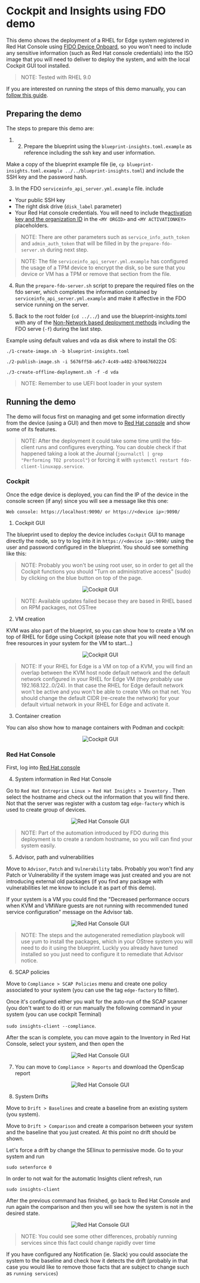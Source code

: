 # Cockpit and Insights using FDO demo

This demo shows the deployment of a RHEL for Edge system registered in Red Hat Console using [FIDO Device Onboard](https://fidoalliance.org/intro-to-fido-device-onboard/), so you won't need to include any sensitive information (such as Red Hat console credentials) into the ISO image that you will need to deliver to deploy the system, and with the local Cockpit GUI tool installed.

> NOTE: Tested with RHEL 9.0

If you are interested on running the steps of this demo manually, you can [follow this guide](https://luisarizmendi.github.io/tutorial-secure-onboarding/fdo-tutorial/index.html).

## Preparing the demo

The steps to prepare this demo are:

1) 2) Prepare the blueprint using the `blueprint-insights.toml.example` as reference including the ssh key and user information.

Make a copy of the blueprint example file (ie, `cp blueprint-insights.toml.example ../../blueprint-insights.toml`) and include the SSH key and the password hash.


3) In the FDO `serviceinfo_api_server.yml.example` file. include
* Your public SSH key
* The right disk drive (`disk_label` parameter) 
* Your Red Hat console credentials. You will need to include the[activation key and the organization ID](https://access.redhat.com/articles/3047431) in the `<MY ORGID>` and `<MY ACTIVATIONKEY>` placeholders.

> NOTE: There are other parameters such as `service_info_auth_token` and `admin_auth_token` that will be filled in by the `prepare-fdo-server.sh` during next step.

> NOTE: The file `serviceinfo_api_server.yml.example` has configured the usage of a TPM device to encrypt the disk, so be sure that you device or VM has a TPM or remove that section from the file.

4) Run the `prepare-fdo-server.sh` script to prepare the required files on the fdo server, which completes the information contained by `serviceinfo_api_server.yml.example` and make it affective in the FDO service running on the server. 


5) Back to the root folder (`cd ../../`) and use the blueprint-insights.toml with any of the [Non-Network based deployment methods](https://github.com/luisarizmendi/rhel-edge-quickstart#non-network-based-deployment) including the FDO serve (`-f`) during the last step.

Example using default values and vda as disk where to install the OS:

```
./1-create-image.sh -b blueprint-insights.toml

./2-publish-image.sh -i 5676ff58-a6c7-4c49-a402-b70467602224

./3-create-offline-deployment.sh -f -d vda
```

> NOTE: Remember to use UEFI boot loader in your system



## Running the demo

The demo will focus first on managing and get some information directly from the device (using a GUI) and then move to [Red Hat console](https://console.redhat.com) and show some of its features. 

> NOTE: After the deployment it could take some time until the fdo-client runs and configures everything. You can double check if that happened taking a look at the Journal (`journalctl | grep "Performing TO2 protocol"`) or forcing it with `systemctl restart fdo-client-linuxapp.service`.


### Cockpit

Once the edge device is deployed, you can find the IP of the device in the console screen (if any) since you will see a message like this one:

`Web console: https://localhost:9090/ or https://<device ip>:9090/ `

1) Cockpit GUI

The blueprint used to deploy the device includes `Cockpit` GUI to manage directly the node, so try to log into it in `https://<device ip>:9090/` using the user and password configured in the blueprint. You should see something like this:

> NOTE: Probably you won't be using root user, so in order to get all the Cockpit functions you should "Turn on administrative access" (sudo) by clicking on the blue button on top of the page.

<p align="center">  <img src="../../doc/demos/fdo-insights-cockpit/cockpit-overview.png" alt="Cockpit GUI"/></p>

> NOTE: Available updates failed becase they are based in RHEL based on RPM packages, not OSTree


2) VM creation

KVM was also part of the blueprint, so you can show how to create a VM on top of RHEL for Edge using Cockpit (please note that you will need enough free resources in your system for the VM to start...)

<p align="center">  <img src="../../doc/demos/fdo-insights-cockpit/cockpit-vm.png" alt="Cockpit GUI"/></p>


> NOTE: If your RHEL for Edge is a VM on top of a KVM, you will find an overlap between the KVM host node default network and the default network configured in your RHEL for Edge VM (they probably use 192.168.122..0/24). In that case the RHEL for Edge default network won't be active and you won't be able to create VMs on that net. You should change the default CIDR (re-create the network) for your default virtual network in your RHEL for Edge and activate it. 


3) Container creation

You can also show how to manage containers with Podman and cockpit:

<p align="center">  <img src="../../doc/demos/fdo-insights-cockpit/cockpit-podman.png" alt="Cockpit GUI"/></p>


### Red Hat Console

First, log into [Red Hat console](https://console.redhat.com)

4) System information in Red Hat Console 

Go to `Red Hat Entreprise Linux > Red Hat Insights > Inventory` . Then select the hostname and check out the information that you will find there. Not that the server was register with a custom tag `edge-factory` which is used to create group of devices.

<p align="center">  <img src="../../doc/demos/fdo-insights-cockpit/console-inventory.png" alt="Red Hat Console GUI"/></p>


> NOTE: Part of the automation introduced by FDO during this deployment is to create a random hostname, so you will can find your system easily.

5) Advisor, path and vulnerabilities

Move to `Advisor`, `Patch` and `Vulnerability` tabs. Probably you won't find any Patch or Vulnerability if the system image was just created and you are not introducing external old packages (if you find any package with vulnerabilities let me know to include it as part of this demo). 

If your system is a VM you could find the "Decreased performance occurs when KVM and VMWare guests are not running with recommended tuned service configuration" message on the Advisor tab.

<p align="center">  <img src="../../doc/demos/fdo-insights-cockpit/console-advisor.png" alt="Red Hat Console GUI"/></p>

> NOTE: The steps and the autogenerated remediation playbook will use yum to install the packages, which in your OStree system you will need to do it using the blueprint. Luckly you already have tuned installed so you just need to configure it to remediate that Advisor notice.

6) SCAP policies

Move to `Compliance > SCAP Policies` menu and create one policy associated to your system (you can use the tag `edge-factory` to filter). 

Once it's configured either you wait for the auto-run of the SCAP scanner (you don't want to do it) or run manually the following command in your system (you can use cockpit Terminal) 

`sudo insights-client --compliance`. 

After the scan is complete, you can move again to the Inventory in Red Hat Console, select your system, and then open the  


<p align="center">  <img src="../../doc/demos/fdo-insights-cockpit/console-compliance.png" alt="Red Hat Console GUI"/></p>

7) You can move to `Compliance > Reports` and download the OpenScap report

<p align="center">  <img src="../../doc/demos/fdo-insights-cockpit/console-report.png" alt="Red Hat Console GUI"/></p>


8) System Drifts

Move to `Drift > Baselines` and create a baseline from an existing system (you system).

Move to `Drift > Comparison` and create a comparison between your system and the baseline that you just created. At this point no drift should be shown. 

Let's force a drift by change the SElinux to permissive mode. Go to your system and run

`sudo setenforce 0`

In order to not wait for the automatic Insights client refresh, run 

`sudo insights-client` 

After the previous command has finished, go back to Red Hat Console and run again the comparison and then you will see how the system is not in the desired state.

<p align="center">  <img src="../../doc/demos/fdo-insights-cockpit/console-drift.png" alt="Red Hat Console GUI"/></p>

> NOTE: You could see some other differences, probably running services since this fact could change rapidly over time

If you have configured any Notification (ie. Slack) you could associate the system to the baseline and check how it detects the drift (probably in that case you would like to remove those facts that are subject to change such as `running services`)



